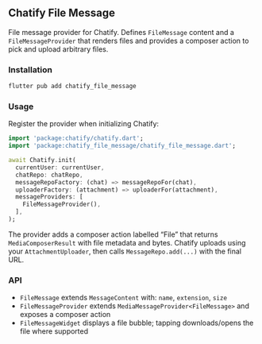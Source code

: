 ## Chatify File Message

File message provider for Chatify. Defines `FileMessage` content and a `FileMessageProvider` that renders files and provides a composer action to pick and upload arbitrary files.

### Installation

```bash
flutter pub add chatify_file_message
```

### Usage

Register the provider when initializing Chatify:

```dart
import 'package:chatify/chatify.dart';
import 'package:chatify_file_message/chatify_file_message.dart';

await Chatify.init(
  currentUser: currentUser,
  chatRepo: chatRepo,
  messageRepoFactory: (chat) => messageRepoFor(chat),
  uploaderFactory: (attachment) => uploaderFor(attachment),
  messageProviders: [
    FileMessageProvider(),
  ],
);
```

The provider adds a composer action labelled “File” that returns `MediaComposerResult` with file metadata and bytes. Chatify uploads using your `AttachmentUploader`, then calls `MessageRepo.add(...)` with the final URL.

### API

- `FileMessage` extends `MessageContent` with: `name`, `extension`, `size`
- `FileMessageProvider` extends `MediaMessageProvider<FileMessage>` and exposes a composer action
- `FileMessageWidget` displays a file bubble; tapping downloads/opens the file where supported
